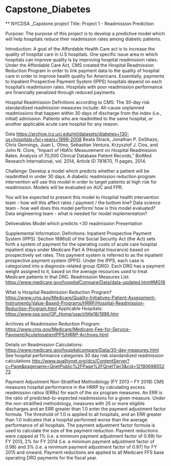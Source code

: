 # Capstone_Diabetes
** NYCDSA _Capstone project
Title: Project 1 - Readmission Prediction

Purpose: The purpose of this project is to develop a predictive model which will help hospitals reduce their readmission rates among diabetic patients.

Introduction: A goal of the Affordable Health Care act is to increase the quality of hospital care in U.S hospitals.  One specific issue area in which hospitals can improve quality is by improving hospital readmission rates.  Under the Affordable Care Act, CMS created the Hospital Readmission Reduction Program in order to link payment data to the quality of hospital care in order to improve health quality for Americans.  Essentially, payments to Inpatient Prospective Payment System (IPPS) hospitals depend on each hospital’s readmission rates.  Hospitals with poor readmission performance are financially penalized through reduced payments.

Hospital Readmission Definitions according to CMS:
The 30-day risk standardized readmission measures include:
All-cause unplanned readmissions that happen within 30 days of discharge from the index (i.e., initial) admission.
Patients who are readmitted to the same hospital, or another applicable acute care hospital for any reason.

Data
https://archive.ics.uci.edu/ml/datasets/diabetes+130-us+hospitals+for+years+1999-2008
Beata Strack, Jonathan P. DeShazo, Chris Gennings, Juan L. Olmo, Sebastian Ventura, Krzysztof J. Cios, and John N. Clore, “Impact of HbA1c Measurement on Hospital Readmission Rates: Analysis of 70,000 Clinical Database Patient Records,” BioMed Research International, vol. 2014, Article ID 781670, 11 pages, 2014. 


Challenge:
Develop a model which predicts whether a patient will be readmitted in under 30 days.  A diabetic readmission reduction program intervention will use this model in order to target patients at high risk for readmission.   Models will be evaluated on AUC and FPR.

You will be expected to present this model to 
Hospital health intervention team - how will this affect rates / payment / the bottom line?
Data science team - how well does this model perform/ how is this model evaluated? 
Data engineering team - what is needed for model implementation? 

Deliverables
Model which predicts <30 readmission
Presentation




Supplemental Information:
Definitions:
Inpatient Prospective Payment System (IPPS) :Section 1886(d) of the Social Security Act (the Act) sets forth a system of payment for the operating costs of acute care hospital inpatient stays under Medicare Part A (Hospital Insurance) based on prospectively set rates. This payment system is referred to as the inpatient prospective payment system (IPPS). Under the IPPS, each case is categorized into a diagnosis-related group (DRG). Each DRG has a payment weight assigned to it, based on the average resources used to treat Medicare patients in that DRG.
Readmission Measures List: https://www.medicare.gov/hospitalCompare/Data/data-updated.html#MG16 

What is Hospital Readmission Reduction Program? 
https://www.cms.gov/Medicare/Quality-Initiatives-Patient-Assessment-Instruments/Value-Based-Programs/HRRP/Hospital-Readmission-Reduction-Program.html 
Applicable Hospitals: https://www.ssa.gov/OP_Home/ssact/title18/1886.htm 

Archives of Readmission Reduction Program:
https://www.cms.gov/Medicare/Medicare-Fee-for-Service-Payment/AcuteInpatientPPS/HRRP-Archives.html 

Details on Readmission Calculations:
https://www.medicare.gov/hospitalcompare/Data/30-day-measures.html 
See hospital performance categories
30 day risk standardized readmission calculations http://www.qualitynet.org/dcs/ContentServer?c=Page&pagename=QnetPublic%2FPage%2FQnetTier3&cid=1219069855273 

Payment Adjustment Non-Stratified Methodology (FY 2013 – FY 2018)
CMS measures hospital performance in the HRRP by calculating excess readmission ratios (ERRs) for each of the six program measures. An ERR is the ratio of predicted-to-expected readmissions for a given measure. Under the non-stratified methodology, measures with 25 or more eligible discharges and an ERR greater than 1.0 enter the payment adjustment factor formula. The threshold of 1.0 is applied to all hospitals, and an ERR greater than 1.0 indicates that a hospital performed worse than the average performance of all hospitals. The payment adjustment factor formula is used to calculate the size of the payment reduction. Payment reductions were capped at 1% (i.e. a minimum payment adjustment factor of 0.99) for FY 2013, 2% for FY 2014 (i.e. a minimum payment adjustment factor of 0.98) and 3% (i.e. a minimum payment adjustment factor of 0.97) for FY 2015 and onward. Payment reductions are applied to all Medicare FFS base operating DRG payments for the fiscal year.

